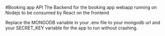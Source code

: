 #Booking app API
The Backend for the booking app webapp running on Nodejs to be consumed by React on the frontend


Replace the MONGODB variable in your .env file to your mongodb url  and your SECRET_KEY variable for the app to run without crashing.
